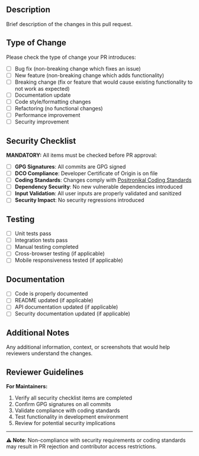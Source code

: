 ## Description

Brief description of the changes in this pull request.

## Type of Change

Please check the type of change your PR introduces:

- [ ] Bug fix (non-breaking change which fixes an issue)
- [ ] New feature (non-breaking change which adds functionality)
- [ ] Breaking change (fix or feature that would cause existing functionality to not work as expected)
- [ ] Documentation update
- [ ] Code style/formatting changes
- [ ] Refactoring (no functional changes)
- [ ] Performance improvement
- [ ] Security improvement

## Security Checklist

**MANDATORY:** All items must be checked before PR approval:

- [ ] **GPG Signatures**: All commits are GPG signed
- [ ] **DCO Compliance**: Developer Certificate of Origin is on file
- [ ] **Coding Standards**: Changes comply with [Positronikal Coding Standards](https://github.com/Positronikal/PositronikalCodingStandards)
- [ ] **Dependency Security**: No new vulnerable dependencies introduced
- [ ] **Input Validation**: All user inputs are properly validated and sanitized
- [ ] **Security Impact**: No security regressions introduced

## Testing

- [ ] Unit tests pass
- [ ] Integration tests pass
- [ ] Manual testing completed
- [ ] Cross-browser testing (if applicable)
- [ ] Mobile responsiveness tested (if applicable)

## Documentation

- [ ] Code is properly documented
- [ ] README updated (if applicable)
- [ ] API documentation updated (if applicable)
- [ ] Security documentation updated (if applicable)

## Additional Notes

Any additional information, context, or screenshots that would help reviewers understand the changes.

## Reviewer Guidelines

**For Maintainers:**

1. Verify all security checklist items are completed
2. Confirm GPG signatures on all commits
3. Validate compliance with coding standards
4. Test functionality in development environment
5. Review for potential security implications

---

**⚠️ Note**: Non-compliance with security requirements or coding standards may result in PR rejection and contributor access restrictions.
